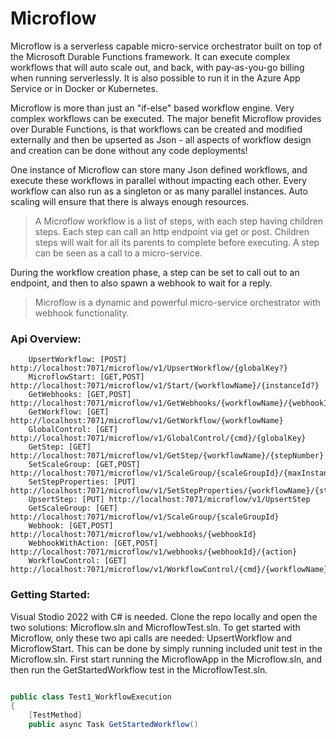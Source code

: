 # Microflow

Microflow is a serverless capable micro-service orchestrator built on top of the Microsoft Durable Functions framework. It can execute complex workflows that will auto scale out, and back, with pay-as-you-go billing when running serverlessly. It is also possible to run it in the Azure App Service or in Docker or Kubernetes.

Microflow is more than just an "if-else" based workflow engine. Very complex workflows can be executed. The major benefit Microflow provides over Durable Functions, is that workflows can be created and modified externally and then be upserted as Json - all aspects of workflow design and creation can be done without any code deployments!

One instance of Microflow can store many Json defined workflows, and execute these workflows in parallel without impacting each other. Every workflow can also run as a singleton or as many parallel instances. Auto scaling will ensure that there is always enough resources.

> A Microflow workflow is a list of steps, with each step having children steps. Each step can call an http endpoint via get or post. Children steps will wait for all its parents to complete before executing. A step can be seen as a call to a micro-service.

During the workflow creation phase, a step can be set to call out to an endpoint, and then to also spawn a webhook to wait for a reply. 

> Microflow is a dynamic and powerful micro-service orchestrator with webhook functionality.

### Api Overview:

        UpsertWorkflow: [POST] http://localhost:7071/microflow/v1/UpsertWorkflow/{globalKey?}
        MicroflowStart: [GET,POST] http://localhost:7071/microflow/v1/Start/{workflowName}/{instanceId?}
        GetWebhooks: [GET,POST] http://localhost:7071/microflow/v1/GetWebhooks/{workflowName}/{webhookId}/{stepNumber}/{instanceGuid?}
        GetWorkflow: [GET] http://localhost:7071/microflow/v1/GetWorkflow/{workflowName}
        GlobalControl: [GET] http://localhost:7071/microflow/v1/GlobalControl/{cmd}/{globalKey}
        GetStep: [GET] http://localhost:7071/microflow/v1/GetStep/{workflowName}/{stepNumber}
        SetScaleGroup: [GET,POST] http://localhost:7071/microflow/v1/ScaleGroup/{scaleGroupId}/{maxInstanceCount}/{maxWaitSeconds:int?}
        SetStepProperties: [PUT] http://localhost:7071/microflow/v1/SetStepProperties/{workflowName}/{stepNumber}
        UpsertStep: [PUT] http://localhost:7071/microflow/v1/UpsertStep
        GetScaleGroup: [GET] http://localhost:7071/microflow/v1/ScaleGroup/{scaleGroupId}
        Webhook: [GET,POST] http://localhost:7071/microflow/v1/webhooks/{webhookId}
        WebhookWithAction: [GET,POST] http://localhost:7071/microflow/v1/webhooks/{webhookId}/{action}
        WorkflowControl: [GET] http://localhost:7071/microflow/v1/WorkflowControl/{cmd}/{workflowName}/{workflowVersion}

### Getting Started:
Visual Stodio 2022 with C# is needed. Clone the repo locally and open the two solutions: Microflow.sln and MicroflowTest.sln. To get started with Microflow, only these two api calls are needed: UpsertWorkflow and MicroflowStart. This can be done by simply running included unit test in the Microflow.sln. First start running the MicroflowApp in the Microflow.sln, and then run the GetStartedWorkflow test in the MicroflowTest.sln.
   
```csharp

public class Test1_WorkflowExecution
{
    [TestMethod]
    public async Task GetStartedWorkflow()

```
